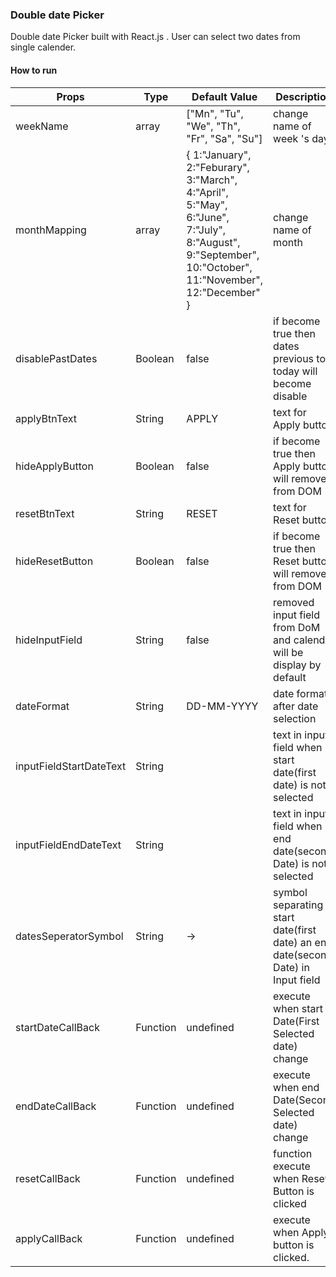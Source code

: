 ### Double date Picker

Double date Picker built with React.js . User can select two dates from single calender.

#### How to run

|Props| Type | Default Value| Description|
|---------|------|--------|--------|
|weekName|array| ["Mn", "Tu", "We", "Th", "Fr", "Sa", "Su"] |change name of week 's days |
| monthMapping | array |{  1:"January",   2:"Feburary",  3:"March",  4:"April",  5:"May",  6:"June",   7:"July",  8:"August",  9:"September",  10:"October",  11:"November",  12:"December"  }|change name of month|
|disablePastDates| Boolean | false | if become true then dates previous to today will become disable|
|applyBtnText|  String | APPLY | text for Apply button|
|hideApplyButton|  Boolean | false |if become true then Apply button will removed from DOM|
|resetBtnText|  String | RESET |text for Reset button|
|hideResetButton|  Boolean | false |if become true then Reset button will removed from DOM|
|hideInputField|  String | false |removed input field from DoM and calender will be display by default|
|dateFormat| String | DD-MM-YYYY|date format after date selection|
|inputFieldStartDateText| String | |text in input field when start date(first date) is not selected|
|inputFieldEndDateText|  String |  |text in input field when end date(second Date) is not selected|
|datesSeperatorSymbol|  String |-> |symbol separating start date(first date) an end date(second Date) in Input field |
|startDateCallBack| Function | undefined |execute when start Date(First Selected date) change|
|endDateCallBack| Function | undefined |execute when end Date(Second Selected date) change|
|resetCallBack| Function | undefined |function execute when Reset Button is clicked|
|applyCallBack| Function | undefined |execute when Apply button is clicked.|